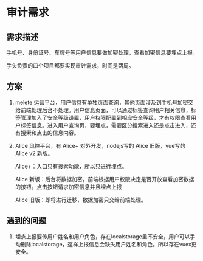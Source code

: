 # 审计需求

## 需求描述

手机号、身份证号、车牌号等用户信息要做加密处理，查看加密信息要埋点上报。

手头负责的四个项目都要实现审计需求，时间是两周。

## 方案

1. melete 运营平台，用户信息有单独页面查询，其他页面涉及到手机号加密交给前端处理后台不处理。用户信息页面，可以通过标签查询用户相关信息，标签管理加入了安全等级设置，用户权限配置到相应安全等级，才有权限查看用户标签信息。进入用户查询页，要埋点，需要区分搜索进入还是点击进入，还有搜索和点击的信息内容。

2. Alice 风控平台，有 Alice+ 对外开发，nodejs写的 Alice 旧版，vue写的 Alice v2 新版。

    Alice+：入口只有搜索功能，所以只进行埋点。

    Alice 新版：后台将数据加密，前端根据用户权限决定是否开放查看加密数据的按钮。点击按钮请求加密信息并且埋点上报

    Alice 旧版：即将进行迁移，数据加密只交给前端处理。

## 遇到的问题

1. 埋点上报要传用户姓名和用户角色，存在localstorage里不安全，用户可以手动删除localstorage，这样上报信息会缺失用户姓名和角色。所以存在vuex更安全。